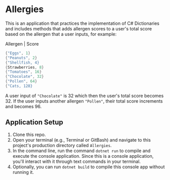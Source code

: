 # Allergies

This is an application that practices the implementation of C# Dictionaries and includes methods that adds allergen scores to a user's total score based on the allergen that a user inputs, for example:

Allergen | Score
```csharp
{"Eggs", 1}
{"Peanuts", 2}
{"Shellfish, 4}
{Strawberries, 8}
{"Tomatoes", 16}
{"Chocolate", 32}
{"Pollen", 64}
{"Cats, 128}
```
A user input of `"Chocolate"` is 32 which then the user's total score becomes 32. If the user inputs another allergen `"Pollen"`, their total score increments and becomes 96. 

## Application Setup

1. Clone this repo.
2. Open your terminal (e.g., Terminal or GitBash) and navigate to this project's production directory called `Allergies`.
3. In the command line, run the command `dotnet run` to compile and execute the console application. Since this is a console application, you'll interact with it through text commands in your terminal.
4. Optionally, you can run `dotnet build` to compile this console app without running it.